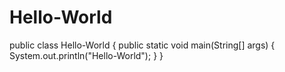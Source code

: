 # Hello-World

public class Hello-World {
    public static void main(String[] args) {
        System.out.println("Hello-World");
    }
}
